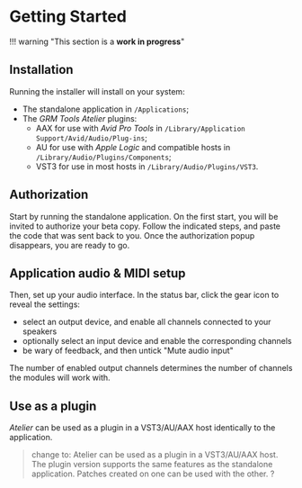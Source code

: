 # Getting Started

!!! warning "This section is a **work in progress**"

## Installation

Running the installer will install on your system:

* The standalone application in `/Applications`;
* The _GRM Tools Atelier_ plugins:
    * AAX for use with _Avid Pro Tools_ in `/Library/Application Support/Avid/Audio/Plug-ins`;
    * AU for use with _Apple Logic_ and compatible hosts in `/Library/Audio/Plugins/Components`;
    * VST3 for use in most hosts in `/Library/Audio/Plugins/VST3`.

## Authorization

Start by running the standalone application. On the first start, you will be invited to authorize
your beta copy. Follow the indicated steps, and paste the code that was sent back to you. Once the
authorization popup disappears, you are ready to go.

## Application audio & MIDI setup

Then, set up your audio interface. In the status bar, click the gear icon to reveal the settings:
- select an output device, and enable all channels connected to your speakers
- optionally select an input device and enable the corresponding channels
- be wary of feedback, and then untick "Mute audio input"

The number of enabled output channels determines the number of channels the modules will work with.

## Use as a plugin

_Atelier_ can be used as a plugin in a VST3/AU/AAX host identically to the application.

> change to: Atelier can be used as a plugin in a VST3/AU/AAX host. The plugin version supports the same features as the standalone application. Patches created on one can be used with the other. ?
